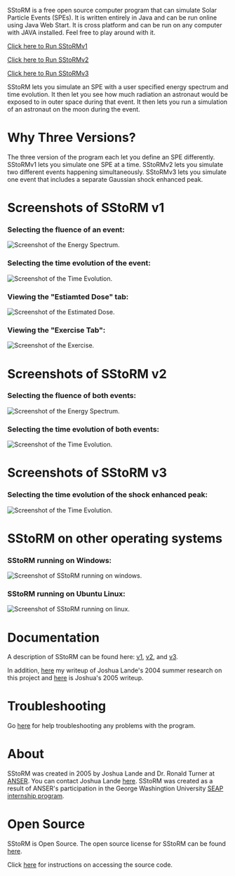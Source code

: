 SStoRM is a free open source computer program that can simulate Solar Particle Events (SPEs). It is written entirely in Java and can be run online using Java Web Start. It is cross platform and can be run on any computer with JAVA installed. Feel free to play around with it.

[Click here to Run SStoRMv1](http://raw.github.com/joshualande/SStoRM/master/releases/SStoRM-v1.0.2.jnlp)

[Click here to Run SStoRMv2](http://raw.github.com/joshualande/SStoRM/master/releases/SStoRM-v2.0.0.jnlp)

[Click here to Run SStoRMv3](http://raw.github.com/joshualande/SStoRM/master/releases/SStoRM-v3.0.0.jnlp)
    
SStoRM lets you simulate an SPE with a user specified energy spectrum and time evolution. It then let you see how much radiation an astronaut would be exposed to in outer space during that event. It then lets you run a simulation of an astronaut on the moon during the event.

# Why Three Versions?

The three version of the program each let you define an SPE differently. SStoRMv1 lets you simulate one SPE at a time. SStoRMv2 lets you simulate two different events happening simultaneously. SStoRMv3 lets you simulate one event that includes a separate Gaussian shock enhanced peak.      

# Screenshots of SStoRM v1

### Selecting the fluence of an event:
![Screenshot of the Energy Spectrum.](https://raw.github.com/joshualande/SStoRM/master/images/version1energyspectrumscreenshot.jpg)

### Selecting the time evolution of the event:
![Screenshot of the Time Evolution.](https://raw.github.com/joshualande/SStoRM/master/images/version1timeevolutionscreenshot.jpg)

### Viewing the "Estiamted Dose" tab:
![Screenshot of the Estimated Dose.](https://raw.github.com/joshualande/SStoRM/master/images/version1estimateddosescreenshot.jpg)

### Viewing the "Exercise Tab":
![Screenshot of the Exercise.](https://raw.github.com/joshualande/SStoRM/master/images/version1exercisescreenshot.jpg)

# Screenshots of SStoRM v2

### Selecting the fluence of both events:
![Screenshot of the Energy Spectrum.](https://raw.github.com/joshualande/SStoRM/master/images/version2energyspectrumscreenshot.jpg)

### Selecting the time evolution of both events:
![Screenshot of the Time Evolution.](https://raw.github.com/joshualande/SStoRM/master/images/version2timeevolutionscreenshot.jpg)

# Screenshots of SStoRM v3

### Selecting the time evolution of the shock enhanced peak:
![Screenshot of the Time Evolution.](https://raw.github.com/joshualande/SStoRM/master/images/version3timeevolutionscreenshop.jpg)

# SStoRM on other operating systems

### SStoRM running on Windows:
![Screenshot of SStoRM running on windows.](https://raw.github.com/joshualande/SStoRM/master/images/version1windows.jpg)

### SStoRM running on Ubuntu Linux:
![Screenshot of SStoRM running on linux.](https://raw.github.com/joshualande/SStoRM/master/images/version2linux.jpg)


# Documentation

A description of SStoRM can be found here: [v1](http://raw.github.com/joshualande/SStoRM/master/documentation/documentation_SStoRM_v1.pdf), [v2](http://raw.github.com/joshualande/SStoRM/master/documentation/documentation_SStoRM_v2.pdf), and [v3](http://raw.github.com/joshualande/SStoRM/master/documentation/documentation_SStoRM_v3.pdf).

In addition, [here](http://raw.github.com/joshualande/SStoRM/master/documentation/lande_SEAP_paper_2004.pdf) my writeup of Joshua Lande's 2004 summer research on this project and [here](http://raw.github.com/joshualande/SStoRM/master/documentation/lande_SEAP_paper_2005.pdf) is Joshua's 2005 writeup.

# Troubleshooting

Go [here](http://github.com/joshualande/SStoRM/blob/master/troubleshooting.md) for help troubleshooting any problems with the program.

# About

SStoRM was created in 2005 by Joshua Lande and Dr. Ronald Turner at [ANSER](http://www.anser.org). You can contact Joshua Lande [here](joshualande@gmail.com). SStoRM was created as a result of ANSER's participation in the George Washingtion University [SEAP internship program](http://www.gwseap.net).

# Open Source

SStoRM is Open Source. The open source license for SStoRM can be found [here](http://github.com/joshualande/SStoRM/blob/master/LICENSE.md).

Click [here](http://github.com/joshualande/SStoRM/blob/master/source.md) for instructions on accessing the source code.
